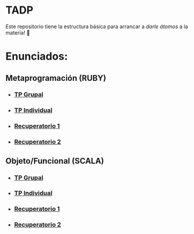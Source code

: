 # TADP

Este repositorio tiene la estructura básica para arrancar a _darle átomos_ a la materia! :rocket:

# Enunciados:

## Metaprogramación (RUBY)
* ### [TP Grupal](https://docs.google.com/document/d/12Qs9vp58ANwuz8Dsz8uHspK1Be4rmqA22dB3pZGF2Mg/edit)
* ### [TP Individual](https://docs.google.com/document/d/1uQXpjuavpg9RsoHvvruLkqSLxNa0_K2Y0i_rL-t6oIs/edit)
* ### [Recuperatorio 1](https://docs.google.com/document/d/10sjqIrwGoMAdeUti3sjUT7R0qx78yQYH4DH94hQolKQ/edit)
* ### [Recuperatorio 2](https://docs.google.com/document/d/1UADwymRFmfsWcJU6Ki7ZW_pAaogF-tyq5XO9JoV528w/edit)

## Objeto/Funcional (SCALA)
* ### [TP Grupal](https://docs.google.com/document/d/1CbOMiDfrpcSx8DQKafa3wkczKfWR0FoCcOG2BLeDAXs/edit)
* ### [TP Individual](https://docs.google.com/document/d/1w5pg43Z8soBKRsSN4uu3esVKPU6iK2EKv7PL7hGiamk/edit)
* ### [Recuperatorio 1](https://docs.google.com/document/d/1pJWBMY83g4JkD9IgEisW8Rzo1GdPdIUHlTu4xKjG3XE/edit)
* ### [Recuperatorio 2](https://docs.google.com/document/d/1Pn3DSOaRkju8634oqUtF6kkpEhpzimIAf-OEgYZhmQo/edit)
